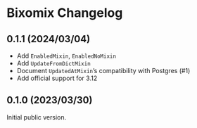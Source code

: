 # Bixomix Changelog

## 0.1.1 (2024/03/04)

* Add `EnabledMixin`, `EnabledNoMixin`
* Add `UpdateFromDictMixin`
* Document `UpdatedAtMixin`’s compatibility with Postgres (#1)
* Add official support for 3.12

## 0.1.0 (2023/03/30)

Initial public version.


